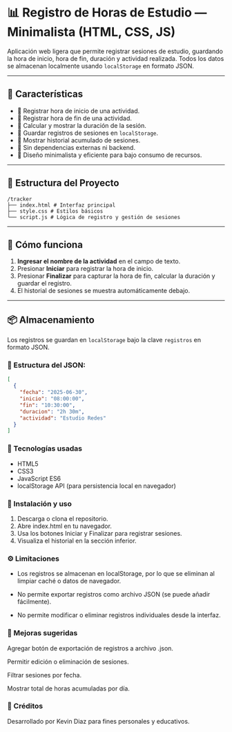 # 📊 Registro de Horas de Estudio — Minimalista (HTML, CSS, JS)

Aplicación web ligera que permite registrar sesiones de estudio, guardando la hora de inicio, hora de fin, duración y actividad realizada. Todos los datos se almacenan localmente usando `localStorage` en formato JSON.

---

## 📌 Características

- 📌 Registrar hora de inicio de una actividad.
- 📌 Registrar hora de fin de una actividad.
- 📌 Calcular y mostrar la duración de la sesión.
- 📌 Guardar registros de sesiones en `localStorage`.
- 📌 Mostrar historial acumulado de sesiones.
- 📌 Sin dependencias externas ni backend.
- 📌 Diseño minimalista y eficiente para bajo consumo de recursos.

---

## 📂 Estructura del Proyecto

```
/tracker
├── index.html # Interfaz principal
├── style.css # Estilos básicos
└── script.js # Lógica de registro y gestión de sesiones
```

---

## 📖 Cómo funciona

1. **Ingresar el nombre de la actividad** en el campo de texto.
2. Presionar **Iniciar** para registrar la hora de inicio.
3. Presionar **Finalizar** para capturar la hora de fin, calcular la duración y guardar el registro.
4. El historial de sesiones se muestra automáticamente debajo.

---

## 📦 Almacenamiento

Los registros se guardan en `localStorage` bajo la clave `registros` en formato JSON.

### 📌 Estructura del JSON:
```json
[
  {
    "fecha": "2025-06-30",
    "inicio": "08:00:00",
    "fin": "10:30:00",
    "duracion": "2h 30m",
    "actividad": "Estudio Redes"
  }
]
```
### 📌 Tecnologías usadas
- HTML5
- CSS3
- JavaScript ES6
- localStorage API (para persistencia local en navegador)

### 🚀 Instalación y uso
1. Descarga o clona el repositorio.
2. Abre index.html en tu navegador.
3. Usa los botones Iniciar y Finalizar para registrar sesiones.
4. Visualiza el historial en la sección inferior.

### ⚙️ Limitaciones
- Los registros se almacenan en localStorage, por lo que se eliminan al limpiar caché o datos de navegador.
- No permite exportar registros como archivo JSON (se puede añadir fácilmente).

- No permite modificar o eliminar registros individuales desde la interfaz.

### 📌 Mejoras sugeridas
Agregar botón de exportación de registros a archivo .json.

Permitir edición o eliminación de sesiones.

Filtrar sesiones por fecha.

Mostrar total de horas acumuladas por día.

### 📌 Créditos
Desarrollado por Kevin Diaz para fines personales y educativos.


